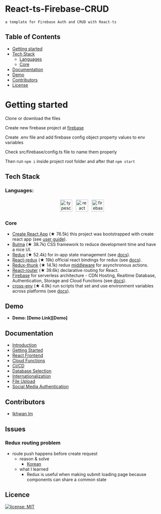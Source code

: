 # React-ts-Firebase-CRUD

```
a template for Firebase Auth and CRUD with React-ts
```

## Table of Contents

<!-- To update this table of contents, ensure you have run `npm install` then `npm run doctoc` -->
<!-- START doctoc generated TOC please keep comment here to allow auto update -->
<!-- DON'T EDIT THIS SECTION, INSTEAD RE-RUN doctoc TO UPDATE -->

- [Getting started](#Getting-started)
- [Tech Stack](#tech-stack)
    - [Languages](#Languages)
    - [Core](#core)
- [Documentation](#documentation)
- [Demo](#demo)
- [Contributors](#contributors)
- [License](#license)

# Getting started

Clone or download the files

Create new firebase project at [firebase](https://console.firebase.google.com/)

Create .env file and add firebase config object property values to env variables

Check src/firebase/config.ts file to name them properly

Then run `npm i` inside project root folder and after that `npm start`

## Tech Stack

###  Languages:
<p align="center">

<img src="https://cdn.worldvectorlogo.com/logos/typescript.svg" alt="typescript" height="40" style="vertical-align:top; margin:4px">

<img src="https://cdn.worldvectorlogo.com/logos/react-2.svg" alt="react" height="40" style="vertical-align:top; margin:4px"/>

<img src="https://cdn.worldvectorlogo.com/logos/firebase-1.svg" alt="firebase" height="40" style="vertical-align:top; margin:4px"/>
</p>

### Core

- [Create React App](https://github.com/facebook/create-react-app) (★ 76.5k) this project was bootstrapped with create react app (see [user guide](https://create-react-app.dev/docs/getting-started)).
- [Bulma](https://bulma.io/) (★ 38.7k) CSS framework to reduce development time and have a nice UI.
- [Redux](https://redux.js.org/) (★ 52.4k) for in-app state management (see [docs](https://redux.js.org/introduction/getting-started)).
- [React-redux](https://react-redux.js.org/) (★ 19k) official react bindings for redux (see [docs](https://react-redux.js.org/introduction/quick-start)).
- [Redux-thunk](https://github.com/reduxjs/redux-thunk) (★ 14.1k) redux [middleware](https://redux.js.org/advanced/middleware) for asynchronous actions.
- [React-router](https://github.com/ReactTraining/react-router) (★ 39.6k) declarative routing for React.
- [Firebase](https://firebase.google.com/) for serverless architecture - CDN Hosting, Realtime Database, Authentication, Storage and Cloud Functions (see [docs](https://firebase.google.com/docs/web)).
- [cross-env](https://github.com/kentcdodds/cross-env) (★ 4.9k) run scripts that set and use environment variables across platforms (see [docs](https://www.npmjs.com/package/cross-env)).

##  Demo

* **Demo: [Demo Link][Demo]**

[//]: # (  [Demo]: https://esvfront.web.app/)

## Documentation

<ul>
  <li><a href="https://docs.react-firebase.com/">Introduction</a></li>
    <li><a href="https://docs.react-firebase.com/getting-started">Getting Started</a></li>
    <li><a href="https://docs.react-firebase.com/getting-started#react-frontend">React Frontend</a></li>
    <li><a href="https://docs.react-firebase.com/getting-started/cloud-functions">Cloud Functions</a></li>
    <li><a href="https://docs.react-firebase.com/getting-started/continuous-integration-deployment">CI/CD</a></li>
    <li><a href="https://docs.react-firebase.com/features/database-interface">Database Selection</a></li>
    <li><a href="https://docs.react-firebase.com/features/internationalization">Internationalization</a></li>
    <li><a href="https://docs.react-firebase.com/features/file-upload">File Upload</a></li>
    <li><a href="https://docs.react-firebase.com/features/social-media-authentication">Social Media Authentication</a></li>
</ul>

## Contributors

<ul>
  <li><a href="https://github.com/ekankr2">Ikhwan Im</a></li>
</ul>

## Issues

### Redux routing problem
* route push happens before create request
    * reason & solve
        * [Korean](https://blog.naver.com/ekankr2/222601191432)
    * what I learned
        * Redux is useful when making submit loading page because components can share a common state


## Licence

[![license: MIT](https://badgen.net/github/license/micromatch/micromatch)](https://github.com/CreateThrive/react-firebase-admin/blob/feature/badges-rename-workflows/LICENSE.md)
